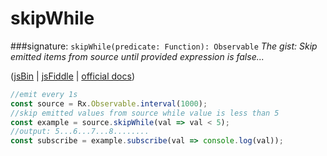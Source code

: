 # skipWhile
###signature: `skipWhile(predicate: Function): Observable`
*The gist: Skip emitted items from source until provided expression is false...*

([jsBin](http://jsbin.com/bemikuleya/edit?js,console) | [jsFiddle](https://jsfiddle.net/qg6qfqLz/24/) | [official docs](http://reactivex.io/rxjs/class/es6/Observable.js~Observable.html#instance-method-skipWhile))
```js
//emit every 1s
const source = Rx.Observable.interval(1000);
//skip emitted values from source while value is less than 5
const example = source.skipWhile(val => val < 5);
//output: 5...6...7...8........
const subscribe = example.subscribe(val => console.log(val));
```